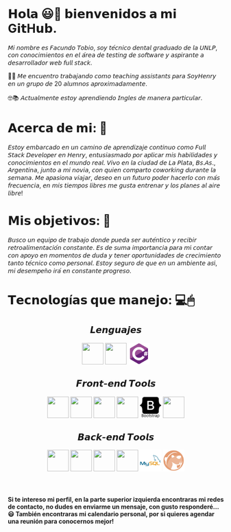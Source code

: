 # 𝗛𝗼𝗹𝗮 😃👋 𝗯𝗶𝗲𝗻𝘃𝗲𝗻𝗶𝗱𝗼𝘀 𝗮 𝗺𝗶 G𝗶𝘁H𝘂𝗯.

𝘔𝘪 𝘯𝘰𝘮𝘣𝘳𝘦 𝘦𝘴 𝘍𝘢𝘤𝘶𝘯𝘥𝘰 𝘛𝘰𝘣𝘪𝘰, 𝘴𝘰𝘺 𝘵𝘦́𝘤𝘯𝘪𝘤𝘰 𝘥𝘦𝘯𝘵𝘢𝘭 𝘨𝘳𝘢𝘥𝘶𝘢𝘥𝘰 𝘥𝘦 𝘭𝘢 𝘜𝘕𝘓𝘗, 𝘤𝘰𝘯 𝘤𝘰𝘯𝘰𝘤𝘪𝘮𝘪𝘦𝘯𝘵𝘰𝘴 𝘦𝘯 𝘦𝘭 𝘢́𝘳𝘦𝘢 𝘥𝘦 𝘵𝘦𝘴𝘵𝘪𝘯𝘨 𝘥𝘦 𝘴𝘰𝘧𝘵𝘸𝘢𝘳𝘦 𝘺 𝘢𝘴𝑝𝘪𝘳𝘢𝘯𝘵𝘦 𝘢 𝘥𝘦𝘴𝘢𝘳𝘳𝘰𝘭𝘭𝘢𝘥𝘰𝘳 𝘸𝘦𝘣 𝘧𝘶𝘭𝘭 𝘴𝘵𝘢𝘤𝘬.

👨‍💻 𝘔𝘦 𝘦𝘯𝘤𝘶𝘦𝘯𝘵𝘳𝘰 𝘵𝘳𝘢𝘣𝘢𝘫𝘢𝘯𝘥𝘰 𝘤𝘰𝘮𝘰 𝘵𝘦𝘢𝘤𝘩𝘪𝘯𝘨 𝘢𝘴𝘴𝘪𝘴𝘵𝘢𝘯𝘵𝘴 𝑝𝘢𝘳𝘢 𝘚𝘰𝘺𝘏𝘦𝘯𝘳𝘺 𝘦𝘯 𝘶𝘯 𝘨𝘳𝘶𝑝𝘰 𝘥𝘦 20 𝘢𝘭𝘶𝘮𝘯𝘰𝘴 𝘢𝑝𝘳𝘰𝘹𝘪𝘮𝘢𝘥𝘢𝘮𝘦𝘯𝘵𝘦.

🤓📚 𝘈𝘤𝘵𝘶𝘢𝘭𝘮𝘦𝘯𝘵𝘦 𝘦𝘴𝘵𝘰𝘺 𝘢𝑝𝘳𝘦𝘯𝘥𝘪𝘦𝘯𝘥𝘰 𝘐𝘯𝘨𝘭𝘦𝘴 𝘥𝘦 𝘮𝘢𝘯𝘦𝘳𝘢 𝑝𝘢𝘳𝘵𝘪𝘤𝘶𝘭𝘢𝘳.

# 𝗔𝗰𝗲𝗿𝗰𝗮 𝗱𝗲 𝗺𝗶:  💬
𝘌𝘴𝘵𝘰𝘺 𝘦𝘮𝘣𝘢𝘳𝘤𝘢𝘥𝘰 𝘦𝘯 𝘶𝘯 𝘤𝘢𝘮𝘪𝘯𝘰 𝘥𝘦 𝘢𝑝𝘳𝘦𝘯𝘥𝘪𝘻𝘢𝘫𝘦 𝘤𝘰𝘯𝘵𝘪𝘯𝘶𝘰 𝘤𝘰𝘮𝘰 𝘍𝘶𝘭𝘭 𝘚𝘵𝘢𝘤𝘬 𝘋𝘦𝘷𝘦𝘭𝘰𝑝𝘦𝘳 𝘦𝘯 𝘏𝘦𝘯𝘳𝘺, 𝘦𝘯𝘵𝘶𝘴𝘪𝘢𝘴𝘮𝘢𝘥𝘰 𝑝𝘰𝘳 𝘢𝑝𝘭𝘪𝘤𝘢𝘳 𝘮𝘪𝘴 𝘩𝘢𝘣𝘪𝘭𝘪𝘥𝘢𝘥𝘦𝘴 𝘺 𝘤𝘰𝘯𝘰𝘤𝘪𝘮𝘪𝘦𝘯𝘵𝘰𝘴 𝘦𝘯 𝘦𝘭 𝘮𝘶𝘯𝘥𝘰 𝘳𝘦𝘢𝘭.
𝘝𝘪𝘷𝘰 𝘦𝘯 𝘭𝘢 𝘤𝘪𝘶𝘥𝘢𝘥 𝘥𝘦 𝘓𝘢 𝘗𝘭𝘢𝘵𝘢, 𝘉𝘴.𝘈𝘴., 𝘈𝘳𝘨𝘦𝘯𝘵𝘪𝘯𝘢, 𝘫𝘶𝘯𝘵𝘰 𝘢 𝘮𝘪 𝘯𝘰𝘷𝘪𝘢, 𝘤𝘰𝘯 𝘲𝘶𝘪𝘦𝘯 𝘤𝘰𝘮𝑝𝘢𝘳𝘵𝘰 𝘤𝘰𝘸𝘰𝘳𝘬𝘪𝘯𝘨 𝘥𝘶𝘳𝘢𝘯𝘵𝘦 𝘭𝘢 𝘴𝘦𝘮𝘢𝘯𝘢.
𝘔𝘦 𝘢𝑝𝘢𝘴𝘪𝘰𝘯𝘢 𝘷𝘪𝘢𝘫𝘢𝘳, 𝘥𝘦𝘴𝘦𝘰 𝘦𝘯 𝘶𝘯 𝘧𝘶𝘵𝘶𝘳𝘰 𝑝𝘰𝘥𝘦𝘳 𝘩𝘢𝘤𝘦𝘳𝘭𝘰 𝘤𝘰𝘯 𝘮𝘢́𝘴 𝘧𝘳𝘦𝘤𝘶𝘦𝘯𝘤𝘪𝘢, 𝘦𝘯 𝘮𝘪𝘴 𝘵𝘪𝘦𝘮𝑝𝘰𝘴 𝘭𝘪𝘣𝘳𝘦𝘴 𝘮𝘦 𝘨𝘶𝘴𝘵𝘢 𝘦𝘯𝘵𝘳𝘦𝘯𝘢𝘳 𝘺 𝘭𝘰𝘴 𝑝𝘭𝘢𝘯𝘦𝘴 𝘢𝘭 𝘢𝘪𝘳𝘦 𝘭𝘪𝘣𝘳𝘦!

# 𝗠𝗶𝘀 𝗼𝗯𝗷𝗲𝘁𝗶𝘃𝗼𝘀:  🔮
𝘉𝘶𝘴𝘤𝘰 𝘶𝘯 𝘦𝘲𝘶𝘪𝑝𝘰 𝘥𝘦 𝘵𝘳𝘢𝘣𝘢𝘫𝘰 𝘥𝘰𝘯𝘥𝘦 𝑝𝘶𝘦𝘥𝘢 𝘴𝘦𝘳 𝘢𝘶𝘵𝘦́𝘯𝘵𝘪𝘤𝘰 𝘺 𝘳𝘦𝘤𝘪𝘣𝘪𝘳 𝘳𝘦𝘵𝘳𝘰𝘢𝘭𝘪𝘮𝘦𝘯𝘵𝘢𝘤𝘪𝘰́𝘯 𝘤𝘰𝘯𝘴𝘵𝘢𝘯𝘵𝘦. 𝘌𝘴 𝘥𝘦 𝘴𝘶𝘮𝘢 𝘪𝘮𝑝𝘰𝘳𝘵𝘢𝘯𝘤𝘪𝘢 𝑝𝘢𝘳𝘢 𝘮í 𝘤𝘰𝘯𝘵𝘢𝘳 𝘤𝘰𝘯 𝘢𝑝𝘰𝘺𝘰 𝘦𝘯 𝘮𝘰𝘮𝘦𝘯𝘵𝘰𝘴 𝘥𝘦 𝘥𝘶𝘥𝘢 𝘺 𝘵𝘦𝘯𝘦𝘳 𝘰𝑝𝘰𝘳𝘵𝘶𝘯𝘪𝘥𝘢𝘥𝘦𝘴 𝘥𝘦 𝘤𝘳𝘦𝘤𝘪𝘮𝘪𝘦𝘯𝘵𝘰 𝘵𝘢𝘯𝘵𝘰 𝘵𝘦́𝘤𝘯𝘪𝘤𝘰 𝘤𝘰𝘮𝘰 𝑝𝘦𝘳𝘴𝘰𝘯𝘢𝘭. 𝘌𝘴𝘵𝘰𝘺 𝘴𝘦𝘨𝘶𝘳𝘰 𝘥𝘦 𝘲𝘶𝘦 𝘦𝘯 𝘶𝘯 𝘢𝘮𝘣𝘪𝘦𝘯𝘵𝘦 𝘢𝘴í, 𝘮𝘪 𝘥𝘦𝘴𝘦𝘮𝑝𝘦ñ𝘰 𝘪𝘳𝘢́ 𝘦𝘯 𝘤𝘰𝘯𝘴𝘵𝘢𝘯𝘵𝘦 𝑝𝘳𝘰𝘨𝘳𝘦𝘴𝘰.

# 𝗧𝗲𝗰𝗻𝗼𝗹𝗼𝗴í𝗮𝘀 𝗾𝘂𝗲 𝗺𝗮𝗻𝗲𝗷𝗼: 💻🖱

<h2 align="center">𝙇𝙚𝙣𝙜𝙪𝙖𝙟𝙚𝙨</h2>
<div align="center" >
<a><img src="https://github.com/Facundotobio/Facundotobio/assets/109319944/71de8592-9798-4fe5-a8c6-356adf2120fe" width="50" height="50" style="margin-right= 15px;"/> </a>
<a><img src="https://github.com/Facundotobio/Facundotobio/assets/109319944/635df5cb-02ea-43c9-bd86-350bc17caaab" width="50" height="50"/> </a>
<a><img src="https://raw.githubusercontent.com/devicons/devicon/master/icons/csharp/csharp-original.svg"  width="50" height="50"/> </a>
</div>

<h2 align="center"> 𝙁𝙧𝙤𝙣𝙩-𝙚𝙣𝙙 𝙏𝙤𝙤𝙡𝙨</h2>
<div align="center">
<a><img src="https://github.com/Facundotobio/Facundotobio/assets/109319944/80550929-9024-4e8b-a048-29e671d7095c"  width="50" height="50"/> </a>
<a><img src="https://github.com/Facundotobio/Facundotobio/assets/109319944/a0f9128c-b352-43fb-b8fe-4bee305fb247"  width="50" height="50"/> </a>
<a><img src="https://github.com/Facundotobio/Facundotobio/assets/109319944/38d4dd66-fe1c-4e73-8400-e560e11f0359"  width="50" height="50"/> </a>
<a><img src="https://github.com/Facundotobio/Facundotobio/assets/109319944/7653ad66-31e0-4fde-a8db-af5577acb7d3"  width="50" height="50"/> </a>
<a><img src="https://raw.githubusercontent.com/devicons/devicon/master/icons/bootstrap/bootstrap-plain-wordmark.svg" width="50" height="50"/> </a>
<a><img src="https://www.vectorlogo.zone/logos/tailwindcss/tailwindcss-icon.svg" width="50" height="50"/> </a>
</div>

<h2 align="center"> 𝘽𝙖𝙘𝙠-𝙚𝙣𝙙 𝙏𝙤𝙤𝙡𝙨</h2>
<div align="center">
<a><img src="https://github.com/Facundotobio/Facundotobio/assets/109319944/2cba8b15-82c2-465a-a8cc-13ecc3a3cb61" width="50" height="50"/> </a>
<a><img src="https://github.com/Facundotobio/Facundotobio/assets/109319944/acbdbad7-afe3-408b-9a66-392334194dfe"  width="50" height="50"/> </a>
<a><img src="https://github.com/Facundotobio/Facundotobio/assets/109319944/d9acd696-1176-4f86-b02d-f3abb86b775e"  width="50" height="50"/> </a>
<a><img src="https://github.com/Facundotobio/Facundotobio/assets/109319944/6f1929aa-16fd-4a28-bdb3-376e8ece558b"  width="50" height="50"/> </a>
<a><img src="https://raw.githubusercontent.com/devicons/devicon/master/icons/mysql/mysql-original-wordmark.svg"  width="50" height="50"/> </a>
<a><img src="./dbeaver.png" width="50" height="50"/> </a>
</div>

<br />
<br />

<h4>Si te intereso mi perfil, en la parte superior izquierda encontraras mi redes de contacto, no dudes en enviarme un mensaje, con gusto responderé... 😃
También encontraras mi calendario personal, por si quieres agendar una reunión para conocernos mejor!</h4>
